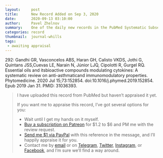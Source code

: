 ```yaml
---
layout:     post
title:      New Record Added on Sep 3, 2020
date:       2020-09-13 03:10:00
author:     Pavel Zhelnov
summary:    One of the daily new records in the PubMed Systematic Subset indexed by Sep 3, 2020.
categories: record
thumbnail:  journal-whills
tags:
 - awaiting appraisal
---
```


292: Gandhi GR, Vasconcelos ABS, Haran GH, Calisto VKDS, Jothi G, Quintans JSS,Cuevas LE, Narain N, Júnior LJQ, Cipolotti R, Gurgel RQ. Essential oils and itsbioactive compounds modulating cytokines: A systematic review on anti-asthmaticand immunomodulatory properties. Phytomedicine. 2020 Jul 15;73:152854. doi:10.1016/j.phymed.2019.152854. Epub 2019 Jan 31. PMID: 31036393.


> I have uploaded this record from PubMed but haven’t appraised it yet.
>
> If you want me to appraise this record, I’ve got several options for you:
> * Wait until I get my hands on it myself.
> * [Buy a subscription on Patreon](https://patreon.com/zheln) for $1.2 to $6 and PM me with the review request.
> * [Send me $1 via PayPal](https://paypal.me/pjelnov) with this reference in the message, and I’ll happily appraise it for you.
> * Contact me by [email](mailto:pavel@zheln.com) or on [Telegram](https://t.me/drzhelnov), [Twitter](https://twitter.com/drzhelnov), [Instagram](https://instagram.com/igzheln), or [Facebook](https://facebook.com/drzhelnov), and I’m sure we’ll find a way around.
